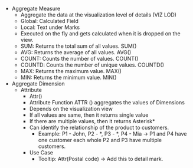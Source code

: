 - Aggregate Measure
  - Aggregate the data at the visualization level of details (VIZ LOD)
  - Global: Calculated Field
  - Local: Text under Marks
  - Executed on the fly and gets calculated when it is dropped on the view.
  - SUM: Returns the total sum of all values. SUM()
  - AVG: Returns the average of all values. AVG()
  - COUNT: Counts the number of values. COUNT()
  - COUNTD: Counts the number of unique values. COUNTD()
  - MAX: Returns the maximum value. MAX()
  - MIN: Returns the minimum value. MIN()
- Aggregate Dimension
  - Attribute
    - Attr()
    - Attribute Function ATTR () aggregates the values of Dimensions
    - Depends on the visualization view
    - If all values are same, then it returns single value
    - If there are multiple values, then it returns Asterisk*
    - Can identify the relationship of the product to customers.
      - Example: P1 - John, P2 - *, P3 - *, P4 - Mia -> P1 and P4 have one customer each whole P2 and P3 have multiple customers.
    - Use Case
      - Tooltip: Attr(Postal code) -> Add this to detail mark.
